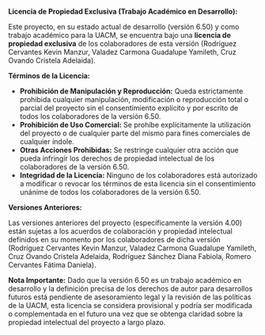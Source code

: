 **Licencia de Propiedad Exclusiva (Trabajo Académico en Desarrollo):**

Este proyecto, en su estado actual de desarrollo (versión 6.50) y como trabajo académico para la UACM, se encuentra bajo una **licencia de propiedad exclusiva** de los colaboradores de esta versión (Rodríguez Cervantes Kevin Manzur, Valadez Carmona Guadalupe Yamileth, Cruz Ovando Cristela Adelaida).

**Términos de la Licencia:**

* **Prohibición de Manipulación y Reproducción:** Queda estrictamente prohibida cualquier manipulación, modificación o reproducción total o parcial del proyecto sin el consentimiento explícito y por escrito de todos los colaboradores de la versión 6.50.
* **Prohibición de Uso Comercial:** Se prohíbe explícitamente la utilización del proyecto o de cualquier parte del mismo para fines comerciales de cualquier índole.
* **Otras Acciones Prohibidas:** Se restringe cualquier otra acción que pueda infringir los derechos de propiedad intelectual de los colaboradores de la versión 6.50.
* **Integridad de la Licencia:** Ninguno de los colaboradores está autorizado a modificar o revocar los términos de esta licencia sin el consentimiento unánime de todos los colaboradores de la versión 6.50.

**Versiones Anteriores:**

Las versiones anteriores del proyecto (específicamente la versión 4.00) están sujetas a los acuerdos de colaboración y propiedad intelectual definidos en su momento por los colaboradores de dicha versión (Rodríguez Cervantes Kevin Manzur, Valadez Carmona Guadalupe Yamileth, Cruz Ovando Cristela Adelaida, Rodríguez Sánchez Diana Fabiola, Romero Cervantes Fátima Daniela).

**Nota Importante:** Dado que la versión 6.50 es un trabajo académico en desarrollo y la definición precisa de los derechos de autor para desarrollos futuros está pendiente de asesoramiento legal y la revisión de las políticas de la UACM, esta licencia se considera provisional y podría ser modificada o complementada en el futuro una vez que se obtenga claridad sobre la propiedad intelectual del proyecto a largo plazo.
